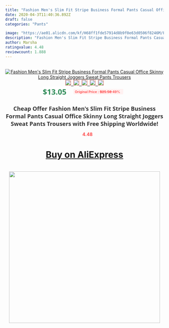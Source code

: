 ```yaml
---
title: "Fashion Men's Slim Fit Stripe Business Formal Pants Casual Office Skinny Long Straight Joggers Sweat Pants Trousers"
date: 2020-04-3T11:40:36.892Z
draft: false
categories: "Pants"

image: "https://ae01.alicdn.com/kf/H68ff1fde57914d8b9f0e63d0506f8246M/Fashion-Men-s-Slim-Fit-Stripe-Business-Formal-Pants-Casual-Office-Skinny-Long-Straight-Joggers-Sweat.jpg"
description: "Fashion Men's Slim Fit Stripe Business Formal Pants Casual Office Skinny Long Straight Joggers Sweat Pants Trousers"
author: Marsha
ratingvalue: 4.48
reviewcount: 1.888
---
```

<br>
<div style="text-align: center;">
<a href="https://s.click.aliexpress.com/e/_ADk0SZ" target="_blank" rel="nofollow noopener noreferrer"><img alt="Fashion Men's Slim Fit Stripe Business Formal Pants Casual Office Skinny Long Straight Joggers Sweat Pants Trousers" class="magnifier-image" src="https://ae01.alicdn.com/kf/H68ff1fde57914d8b9f0e63d0506f8246M/Fashion-Men-s-Slim-Fit-Stripe-Business-Formal-Pants-Casual-Office-Skinny-Long-Straight-Joggers-Sweat.jpg_640x640.jpg">
<br>
<img style="border:1px solid salmon" src="https://ae01.alicdn.com/kf/H68ff1fde57914d8b9f0e63d0506f8246M/Fashion-Men-s-Slim-Fit-Stripe-Business-Formal-Pants-Casual-Office-Skinny-Long-Straight-Joggers-Sweat.jpg_120x120.jpg">&nbsp;&nbsp;<img style="border:1px solid salmon" src="https://ae01.alicdn.com/kf/Hc59a765861ab47d1b3b3d03e8b8779fal/Fashion-Men-s-Slim-Fit-Stripe-Business-Formal-Pants-Casual-Office-Skinny-Long-Straight-Joggers-Sweat.jpg_120x120.jpg">&nbsp;&nbsp;<img style="border:1px solid salmon" src="https://ae01.alicdn.com/kf/Hf86bb0c4736645a8b3290fec39bbab9cM/Fashion-Men-s-Slim-Fit-Stripe-Business-Formal-Pants-Casual-Office-Skinny-Long-Straight-Joggers-Sweat.jpg_120x120.jpg">&nbsp;&nbsp;<img style="border:1px solid salmon" src="https://ae01.alicdn.com/kf/H0b8760702d6f46acbeaea1bcad4b3f5dL/Fashion-Men-s-Slim-Fit-Stripe-Business-Formal-Pants-Casual-Office-Skinny-Long-Straight-Joggers-Sweat.jpg_120x120.jpg">&nbsp;&nbsp;<img style="border:1px solid salmon" src="https://ae01.alicdn.com/kf/H9645335158b048e4847b4a69744f07f41/Fashion-Men-s-Slim-Fit-Stripe-Business-Formal-Pants-Casual-Office-Skinny-Long-Straight-Joggers-Sweat.jpg_120x120.jpg"></a></div><br0>
<div style="text-align: center;"><span style="background-color: white; border: 0px; box-sizing: border-box; color: seagreen; display: inline-block; font-family: &quot;open sans&quot; , &quot;arial&quot; , &quot;helvetica&quot; , sans-serif , &quot;heiti&quot;; font-size: 24px; font-stretch: inherit; font-weight: 700; line-height: inherit; margin: 0px 10px 0px 0px; padding: 0px; vertical-align: middle;">$13.05 </span>
<span style="background: rgb(255 , 241 , 241); border-radius: 3px; border: 0px; box-sizing: border-box; color: #ff4747; display: inline-block; font-family: inherit; font-size: 12px; font-stretch: inherit; font-style: inherit; font-variant: inherit; font-weight: 600; line-height: inherit; margin: 0px; padding: 2px 5px; transform: scale(0.9); vertical-align: middle;">Original Price : <b style="text-decoration: line-through;">$25.58 </b> 49%&nbsp;&nbsp;</span></div>
<h1 style="color: #333333; display: inline-block; font-family: &quot;open sans&quot; , &quot;arial&quot; , &quot;helvetica&quot; , sans-serif , &quot;heiti&quot;; font-size: 18px; font-stretch: inherit; font-weight: 700; text-align: center;">Cheap Offer Fashion Men's Slim Fit Stripe Business Formal Pants Casual Office Skinny Long Straight Joggers Sweat Pants Trousers with Free Shipping Worldwide!</h1>
<div style="color: #ff4747; text-align: center;">
<img src="https://4.bp.blogspot.com/-M0ZcTcb-5uY/XleCXlxnR4I/AAAAAAAAAEc/OrjgMkXV1oMQFaCRZj5HQwOCBcu3w1FegCPcBGAYYCw/s1600/star.png" style="height: 15px;">&nbsp;<b>4.48</b></div>
<div class="button_cont" align="center"><a class="buynow_a" href="https://s.click.aliexpress.com/e/_ADk0SZ" target="_blank" rel="nofollow noopener noreferrer"><H1>Buy on AliExpress</H1></a></div><br>
<div class="separator" style="clear: both; text-align: center;">
<img src="https://lh3.googleusercontent.com/-pTy5HemUv9M/XlePHvY0dAI/AAAAAAAAAE4/0nX5iRUoIWY8eMW9Dpxeirr157OZliDIgCLcBGAsYHQ/s1600/badge.gif" width="480">
</div>
